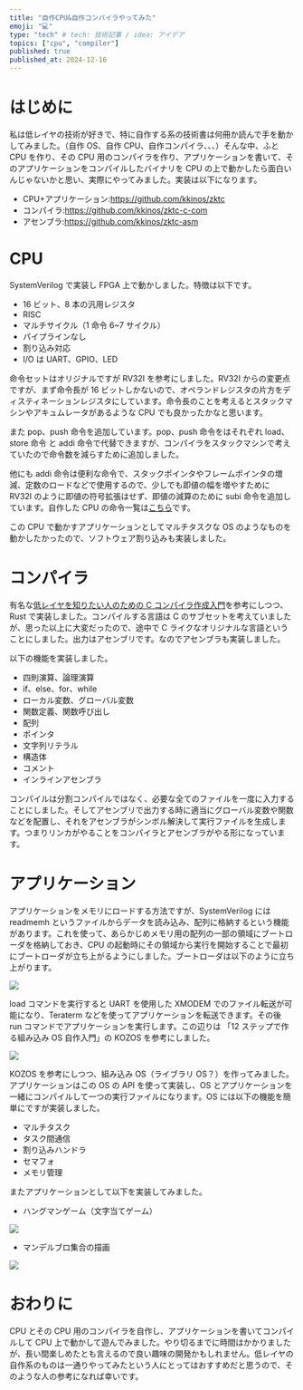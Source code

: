 ```yaml
---
title: "自作CPU&自作コンパイラやってみた"
emoji: "💻"
type: "tech" # tech: 技術記事 / idea: アイデア
topics: ["cpu", "compiler"]
published: true
published_at: 2024-12-16
---
```


# はじめに

私は低レイヤの技術が好きで、特に自作する系の技術書は何冊か読んで手を動かしてみました。（自作 OS、自作 CPU、自作コンパイラ、、、）そんな中、ふと CPU を作り、その CPU 用のコンパイラを作り、アプリケーションを書いて、そのアプリケーションをコンパイルしたバイナリを CPU の上で動かしたら面白いんじゃないかと思い、実際にやってみました。実装は以下になります。

- CPU+アプリケーション:https://github.com/kkinos/zktc
- コンパイラ:https://github.com/kkinos/zktc-c-com
- アセンブラ:https://github.com/kkinos/zktc-asm

# CPU

SystemVerilog で実装し FPGA 上で動かしました。特徴は以下です。

- 16 ビット、8 本の汎用レジスタ
- RISC
- マルチサイクル（1 命令 6~7 サイクル）
- パイプラインなし
- 割り込み対応
- I/O は UART、GPIO、LED

命令セットはオリジナルですが RV32I を参考にしました。RV32I からの変更点ですが、まず命令長が 16 ビットしかないので、オペランドレジスタの片方をディスティネーションレジスタにしています。命令長のことを考えるとスタックマシンやアキュムレータがあるような CPU でも良かったかなと思います。

また pop、push 命令を追加しています。pop、push 命令をはそれぞれ load、store 命令 と addi 命令で代替できますが、コンパイラをスタックマシンで考えていたので命令数を減らすために追加しました。

他にも addi 命令は便利な命令で、スタックポインタやフレームポインタの増減、定数のロードなどで使用するので、少しでも即値の幅を増やすために RV32I のように即値の符号拡張はせず、即値の減算のために subi 命令を追加しています。自作した CPU の命令一覧は[こちら](https://github.com/kkinos/zktc/blob/main/docs/zktc_document_en.md#instruction-set)です。

この CPU で動かすアプリケーションとしてマルチタスクな OS のようなものを動かしたかったので、ソフトウェア割り込みも実装しました。

# コンパイラ

有名な[低レイヤを知りたい人のための C コンパイラ作成入門](https://www.sigbus.info/compilerbook)を参考にしつつ、Rust で実装しました。コンパイルする言語は C のサブセットを考えていましたが、思った以上に大変だったので、途中で C ライクなオリジナルな言語ということにしました。出力はアセンブリです。なのでアセンブラも実装しました。

以下の機能を実装しました。

- 四則演算、論理演算
- if、else、for、while
- ローカル変数、グローバル変数
- 関数定義、関数呼び出し
- 配列
- ポインタ
- 文字列リテラル
- 構造体
- コメント
- インラインアセンブラ

コンパイルは分割コンパイルではなく、必要な全てのファイルを一度に入力することにしました。そしてアセンブリで出力する時に適当にグローバル変数や関数などを配置し、それをアセンブラがシンボル解決して実行ファイルを生成します。つまりリンカがやることをコンパイラとアセンブラがやる形になっています。

# アプリケーション

アプリケーションをメモリにロードする方法ですが、SystemVerilog には readmemh というファイルからデータを読み込み、配列に格納するという機能があります。これを使って、あらかじめメモリ用の配列の一部の領域にブートローダを格納しておき、CPU の起動時にその領域から実行を開始することで最初にブートローダが立ち上がるようにしました。ブートローダは以下のように立ち上がります。

![](/images/articles/create-cpu-and-compiler/bootloader1.png)

load コマンドを実行すると UART を使用した XMODEM でのファイル転送が可能になり、Teraterm などを使ってアプリケーションを転送できます。その後 run コマンドでアプリケーションを実行します。この辺りは 「12 ステップで作る組み込み OS 自作入門」の KOZOS を参考にしました。

![](/images/articles/create-cpu-and-compiler/bootloader2.png)

KOZOS を参考にしつつ、組み込み OS（ライブラリ OS？）を作ってみました。アプリケーションはこの OS の API を使って実装し、OS とアプリケーションを一緒にコンパイルして一つの実行ファイルになります。OS には以下の機能を簡単にですが実装しました。

- マルチタスク
- タスク間通信
- 割り込みハンドラ
- セマフォ
- メモリ管理

またアプリケーションとして以下を実装してみました。

- ハングマンゲーム（文字当てゲーム）

![](/images/articles/create-cpu-and-compiler/hangman-game.png)

- マンデルブロ集合の描画

![](/images/articles/create-cpu-and-compiler/mandelbrot-set-plot.png)

# おわりに

CPU とその CPU 用のコンパイラを自作し、アプリケーションを書いてコンパイルして CPU 上で動かして遊んでみました。やり切るまでに時間はかかりましたが、長い間楽しめたとも言えるので良い趣味の開発かもしれません。低レイヤの自作系のものは一通りやってみたという人にとってはおすすめだと思うので、そのような人の参考になれば幸いです。

